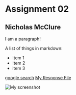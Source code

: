 # Assignment 02
## Nicholas McClure

I am a paragraph!

A list of things in markdown:
- Item 1
- Item 2
- item 3

[google search](http://www.google.com)
[My Response File](./Responses.txt)

![My screenshot](./images/screenshot.png)